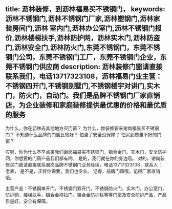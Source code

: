 title: 沥林装修，到沥林福易买不锈钢门，
keywords: 沥林不锈钢门,沥林不锈钢门厂家,沥林塑钢门,沥林家装房间门,沥林 室内门,沥林办公室门,沥林不锈钢门报价,沥林楼梯扶手,沥林防护网，沥林实木门,沥林防盗门,沥林安全门,沥林防火门,东莞不锈钢门，东莞不锈钢门公司，东莞不锈钢门工厂，东莞不锈钢门企业，东莞不锈钢门供应商
description: 沥林装修门窗请直接联系我们，电话13717323108，沥林福易门业主营：不锈钢四开门,不锈钢别墅门,不锈钢楼宇对讲门,实木门，防火门，自动门。我们是品牌不锈钢门厂家直销店，为企业装修和家庭装修提供最优惠的价格和最优质的服务
---



为什么，你在沥林去其他地方买门窗？ 
为什么，你装修要来谢岗福易买不锈钢门？ 
不知道什么品牌的门窗比较好？
怕装了安全没保障？ 怕买到质量不好的门窗？

哎呀，你为什么不早点来我们谢岗福易买不锈钢门，铝合金门、实木门，安全防护网，你想要的门窗产品我们都有哟。 
是的，我们就在你的身边哦。 
对的，谢岗装修买门窗请直接联系谢岗品牌不锈钢门业务经理，电话13717323108，联系人：老表， 
是不是，正好你需要，我们也专业。
记得，品牌门窗哦，记得厂家直销哦。 

主营产品：不锈钢单开门，不锈钢门双开门，不锈钢防火门，实木门，办公室门，防护网，楼梯扶手，铝合金拖拉门，铝合金防护栏等等门窗及安全防护产品，产品质量好，安全有保障。
